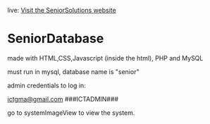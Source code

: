 live: [Visit the SeniorSolutions website](https://seniorsolutions.000webhostapp.com)

# SeniorDatabase
made with HTML,CSS,Javascript (inside the html), PHP and MySQL

must run in mysql, database name is "senior"

admin credentials to log in:

ictgma@gmail.com ###ICTADMIN###

go to systemImageView to view the system.
